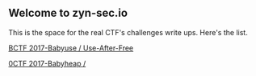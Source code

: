 ## Welcome to zyn-sec.io

This is the space for the real CTF's challenges write ups. Here's the list.

[BCTF 2017-Babyuse / Use-After-Free](https://zyn-sec.github.io/UAF-BCTF-Babyuse)

[0CTF 2017-Babyheap / ](https://zyn-sec.github.io/UAF-BCTF-Babyuse)

